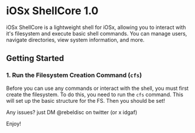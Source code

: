 # iOSx ShellCore 1.0

iOSx ShellCore is a lightweight shell for iOSx, allowing you to interact with it's filesystem and execute basic shell commands. You can manage users, navigate directories, view system information, and more.



## Getting Started

### 1. Run the Filesystem Creation Command (`cfs`)

Before you can use any commands or interact with the shell, you must first create the filesystem. To do this, you need to run the `cfs` command. This will set up the basic structure for the FS.
Then you should be set! 

Any issues? just DM @rebeldisc on twitter (or x idgaf)

Enjoy!

